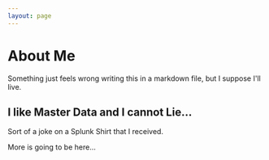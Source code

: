 ```yaml
---
layout: page
---
```


# About Me

Something just feels wrong writing this in a markdown file, but I
suppose I'll live.

## I like Master Data and I cannot Lie...

Sort of a joke on a Splunk Shirt that I received.

More is going to be here...
